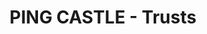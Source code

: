---
title: "PING CASTLE - Trusts"
description: "Relations d'approbations et connexions entre différents domaines et/ou forêts"
tableOfContent: "/2025/06/05/remediation-ad-pingcastle-introduction#table-des-matières"
nextLink:
  name: "Privileged Accounts"
  id: "2025/06/05/remediation-ad-pingcastle-privileged-accounts"
prevLink:
  name: "Stale Object"
  id: "2025/06/05/remediation-ad-pingcastle-stale-object"
---